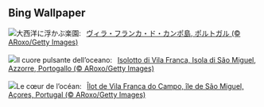 ## Bing Wallpaper
![](https://www.bing.com/th?id=OHR.SanMiguelAzores_JA-JP3142066706_UHD.jpg&w=1000)大西洋に浮かぶ楽園:&nbsp;&ensp;[ヴィラ・フランカ・ド・カンポ島, ポルトガル (© ARoxo/Getty Images)](https://www.bing.com/th?id=OHR.SanMiguelAzores_JA-JP3142066706_UHD.jpg)
<br><br/>
![](https://www.bing.com/th?id=OHR.SanMiguelAzores_IT-IT5812547329_UHD.jpg&w=1000)Il cuore pulsante dell’oceano:&nbsp;&ensp;[Isolotto di Vila Franca, Isola di São Miguel, Azzorre, Portogallo (© ARoxo/Getty Images)](https://www.bing.com/th?id=OHR.SanMiguelAzores_IT-IT5812547329_UHD.jpg)
<br><br/>
![](https://www.bing.com/th?id=OHR.SanMiguelAzores_FR-FR4225614562_UHD.jpg&w=1000)Le cœur de l’océan:&nbsp;&ensp;[Îlot de Vila Franca do Campo, île de São Miguel, Açores, Portugal (© ARoxo/Getty Images)](https://www.bing.com/th?id=OHR.SanMiguelAzores_FR-FR4225614562_UHD.jpg)
<br><br/>
